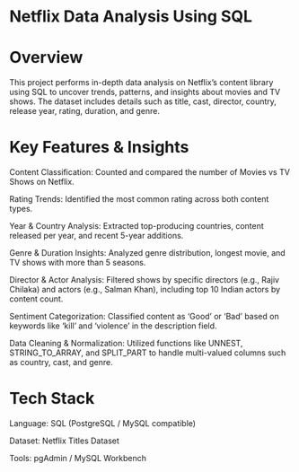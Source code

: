 # Netflix Data Analysis Using SQL

# Overview
This project performs in-depth data analysis on Netflix’s content library using SQL to uncover trends, patterns, and insights about movies and TV shows. The dataset includes details such as title, cast, director, country, release year, rating, duration, and genre.

# Key Features & Insights

Content Classification: Counted and compared the number of Movies vs TV Shows on Netflix.

Rating Trends: Identified the most common rating across both content types.

Year & Country Analysis: Extracted top-producing countries, content released per year, and recent 5-year additions.

Genre & Duration Insights: Analyzed genre distribution, longest movie, and TV shows with more than 5 seasons.

Director & Actor Analysis: Filtered shows by specific directors (e.g., Rajiv Chilaka) and actors (e.g., Salman Khan), including top 10 Indian actors by content count.

Sentiment Categorization: Classified content as ‘Good’ or ‘Bad’ based on keywords like ‘kill’ and ‘violence’ in the description field.

Data Cleaning & Normalization: Utilized functions like UNNEST, STRING_TO_ARRAY, and SPLIT_PART to handle multi-valued columns such as country, cast, and genre.

# Tech Stack
Language: SQL (PostgreSQL / MySQL compatible)

Dataset: Netflix Titles Dataset

Tools: pgAdmin / MySQL Workbench
